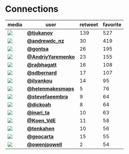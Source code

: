 # Connections

| media                                                                                        | user                                            |   retweet |   favorite |
|----------------------------------------------------------------------------------------------|-------------------------------------------------|-----------|------------|
| ![](http://pbs.twimg.com/media/Emy1u8tWMAIeo4w.jpg)                                          | **[@tjukanov](https://t.co/Vut2bBC5VJ)**        |       139 |        527 |
| ![](http://pbs.twimg.com/media/Em2mvF0UcAAbVoB.jpg)                                          | **[@andrewdc_nz](https://t.co/pmCJ5rvOjz)**     |        30 |        419 |
| ![](http://pbs.twimg.com/media/Em5jQyVXIAE5AyJ.jpg)                                          | **[@gontsa](https://t.co/j085NF86m8)**          |        26 |        195 |
| ![](http://pbs.twimg.com/media/Em2YoBEWEAAAZ97.jpg)                                          | **[@AndriyYaremenko](https://t.co/vLWPdtnNnQ)** |        23 |        155 |
| ![](http://pbs.twimg.com/media/Em31zW4UUAQXX_O.jpg)                                          | **[@rajbhagatt](https://t.co/YE1GTrOEb9)**      |        16 |        108 |
| ![](http://pbs.twimg.com/ext_tw_video_thumb/1327980203877015552/pu/img/hU6LEvObf16DQ-Pb.jpg) | **[@sdbernard](https://t.co/c6AlUEafeO)**       |        17 |        107 |
| ![](http://pbs.twimg.com/media/Em2UVkfXMAAczFH.jpg)                                          | **[@ilyankou](https://t.co/UdVHRvgiRX)**        |        14 |         95 |
| ![](http://pbs.twimg.com/media/Em4TN59W8Actxg0.jpg)                                          | **[@helenmakesmaps](https://t.co/1nPs6wVsX2)**  |         5 |         76 |
| ![](http://pbs.twimg.com/media/Em0upbZXEAUWnGc.jpg)                                          | **[@stevefaeembra](https://t.co/DnQ5MqpG0J)**   |         9 |         64 |
| ![](http://pbs.twimg.com/media/Em4aAV-XEAAQpRo.jpg)                                          | **[@dickoah](https://t.co/PDUrpSLoDS)**         |         8 |         64 |
| ![](http://pbs.twimg.com/media/Em4323NW4AA8fnU.png)                                          | **[@inari_ta](https://t.co/57I8XgNNPD)**        |        10 |         63 |
| ![](http://pbs.twimg.com/tweet_video_thumb/Em4p6x5XIAAshIm.jpg)                              | **[@Koen_VdE](https://t.co/96OcDjf0Mw)**        |        11 |         58 |
| ![](http://pbs.twimg.com/media/Em5CtnEXcAMxt-M.jpg)                                          | **[@tenkahen](https://t.co/fxrWjvsicV)**        |        10 |         56 |
| ![](http://pbs.twimg.com/media/Em5V2CDXIAcciAQ.png)                                          | **[@geocarta](https://t.co/vlw9iRkPI7)**        |        15 |         55 |
| ![](http://pbs.twimg.com/media/Em2tBhgXIAA1Yyr.jpg)                                          | **[@owenjpowell](https://t.co/EflmPQgoJX)**     |         2 |         54 |
 
